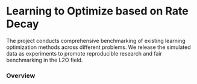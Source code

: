 # Learning to Optimize based on Rate Decay
The project conducts comprehensive benchmarking of existing learning optimization methods across different problems. We release the simulated data as experiments to promote reproducible research and fair benchmarking in the L2O field.
### Overview
